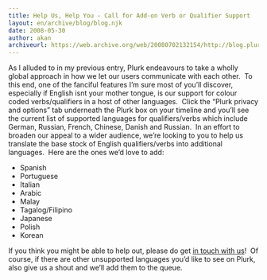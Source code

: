 ```yaml
---
title: Help Us, Help You - Call for Add-on Verb or Qualifier Support
layout: en/archive/blog/blog.njk
date: 2008-05-30
author: akan
archiveurl: https://web.archive.org/web/20080702132154/http://blog.plurk.com/2008/05/30/help-us-help-you-call-for-add-on-verbqualifier-support/
---
```

As I alluded to in my previous entry, Plurk endeavours to take a wholly global approach in how we let our users communicate with each other.  To this end, one of the fanciful features I’m sure most of you’ll discover, especially if English isnt your mother tongue, is our support for colour coded verbs/qualifiers in a host of other languages.  Click the “Plurk privacy and options” tab underneath the Plurk box on your timeline and you’ll see the current list of supported languages for qualifiers/verbs which include German, Russian, French, Chinese, Danish and Russian.  In an effort to broaden our appeal to a wider audience, we’re looking to you to help us translate the base stock of English qualifiers/verbs into additional languages.  Here are the ones we’d love to add:

- Spanish
- Portuguese
- Italian
- Arabic
- Malay
- Tagalog/Filipino
- Japanese
- Polish
- Korean

If you think you might be able to help out, please do get [in touch with us](http://www.plurk.com/contact)!  Of course, if there are other unsupported languages you’d like to see on Plurk, also give us a shout and we’ll add them to the queue.